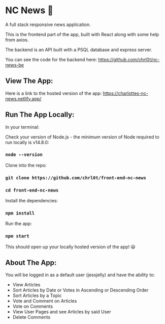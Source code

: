 # NC News 📰

A full stack responsive news application.

This is the frontend part of the app, built with React along with some help from axios.

The backend is an API built with a PSQL database and express server.

You can see the code for the backend here: https://github.com/chrl0t/nc-news-be

## View The App:

Here is a link to the hosted version of the app: https://charlottes-nc-news.netlify.app/

## Run The App Locally:

In your terminal:

Check your version of Node.js - the minimum version of Node required to run locally is v14.8.0:

### `node --version`

Clone into the repo:

### `git clone https://github.com/chrl0t/front-end-nc-news`

### `cd front-end-nc-news`

Install the dependencies:

### `npm install`

Run the app:

### `npm start`

This should open up your locally hosted version of the app! 😃

## About The App:

You will be logged in as a default user (jessjelly) and have the ability to:

- View Articles
- Sort Articles by Date or Votes in Ascending or Descending Order
- Sort Articles by a Topic
- Vote and Comment on Articles
- Vote on Comments
- View User Pages and see Articles by said User
- Delete Comments
